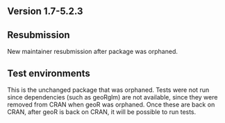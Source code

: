 ## Version 1.7-5.2.3

## Resubmission
New maintainer resubmission after package was orphaned.

## Test environments

This is the unchanged package that was orphaned.
Tests were not run since dependencies (such as geoRglm)
are not available, since they were removed from CRAN
when geoR was orphaned. Once these are back on CRAN,
after geoR is back on CRAN, it will be possible to
run tests.

